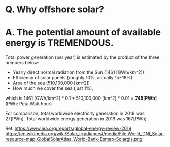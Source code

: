 # Q. Why offshore solar?
# A. The potential amount of available energy is TREMENDOUS.
Total power generation (per year) is estimated by the product of the three numbers below:
- Yearly direct normal radiation from the Sun (1461 [GWh/km^2])
- Efficiency of solar panels (roughly 10%, actually 15~18%)
- Area of the sea (510,100,000 [km^2])
- How much we cover the sea (just 1%),

which is 1461 [GWh/km^2] * 0.1 * 510,100,000 [km^2] * 0.01 = **745[PWh]** (PWh: Peta Watt hour)

For comparison, total worldwide electricity generation in 2019 was 27[PWh]. Total worldwide energy generation in 2019 was 167[PWh].

Ref. https://www.iea.org/reports/global-energy-review-2019 https://en.wikipedia.org/wiki/Solar_irradiance#/media/File:World_DNI_Solar-resource-map_GlobalSolarAtlas_World-Bank-Esmap-Solargis.png
